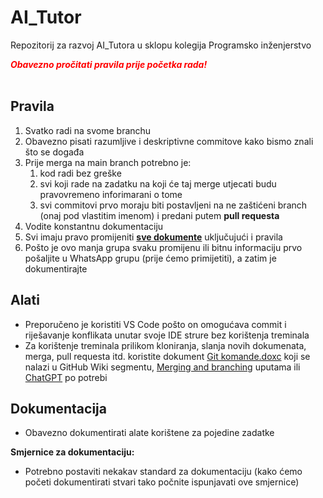 # AI_Tutor
Repozitorij za razvoj AI_Tutora u sklopu kolegija Programsko inženjerstvo


<span style="color: red;">_**Obavezno pročitati pravila prije početka rada!**_</span>
<br>
<br>

## Pravila

1. Svatko radi na svome branchu
2. Obavezno pisati razumljive i deskriptivne commitove kako bismo znali što se događa
3. Prije merga na main branch potrebno je:
    1. kod radi bez greške
    2. svi koji rade na zadatku na koji će taj merge utjecati budu pravovremeno inforimarani o tome
    3. svi commitovi prvo moraju biti postavljeni na ne zaštićeni branch (onaj pod vlastitim imenom) i predani putem **pull requesta**
4. Vodite konstantnu dokumentaciju
5. Svi imaju pravo promijeniti <u>**sve dokumente**</u> uključujući i pravila
6. Pošto je ovo manja grupa svaku promijenu ili bitnu informaciju prvo pošaljite u WhatsApp grupu (prije ćemo primijetiti), a zatim je dokumentirajte


## Alati

* Preporučeno je koristiti VS Code pošto on omogućava commit i riješavanje konflikata unutar svoje IDE strure bez korištenja treminala
* Za korištenje treminala prilikom kloniranja, slanja novih dokumenata, merga, pull requesta itd. koristite dokument <u>Git komande.doxc</u> koji se nalazi u GitHub Wiki segmentu, [<u>Merging and branching</u>](https://git-scm.com/book/en/v2/Git-Branching-Basic-Branching-and-Merging) uputama ili <u>ChatGPT</u> po potrebi


## Dokumentacija

* Obavezno dokumentirati alate korištene za pojedine zadatke

**Smjernice za dokumentaciju:**
* Potrebno postaviti nekakav standard za dokumentaciju (kako ćemo početi dokumentirati stvari tako počnite ispunjavati ove smjernice)





